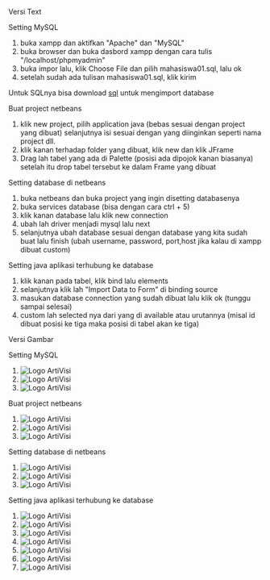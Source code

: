 Versi Text

Setting MySQL
1. buka xampp dan aktifkan "Apache" dan "MySQL"
2. buka browser dan buka dasbord xampp dengan cara tulis "/localhost/phpmyadmin"
3. buka impor lalu, klik Choose File dan pilih mahasiswa01.sql, lalu ok
4. setelah sudah ada tulisan mahasiswa01.sql, klik kirim

Untuk SQLnya bisa download 
[sql](https://github.com/MXSHOOT/tabel-java/blob/main/mahasiswa01.sql "sql")
untuk mengimport database

Buat project netbeans
1. klik new project, pilih application java (bebas sesuai dengan project yang dibuat) selanjutnya isi sesuai dengan yang diinginkan seperti nama project dll.
2. klik kanan terhadap folder yang dibuat, klik new dan klik JFrame
3. Drag lah tabel yang ada di Palette (posisi ada dipojok kanan biasanya) setelah itu drop tabel tersebut ke dalam Frame yang dibuat

Setting database di netbeans
1. buka netbeans dan buka project yang ingin disetting databasenya
2. buka services database (bisa dengan cara ctrl + 5)
3. klik kanan database lalu klik new connection
4. ubah lah driver menjadi mysql lalu next
5. selanjutnya ubah database sesuai dengan database yang kita sudah buat lalu finish
(ubah username, password, port,host jika kalau di xampp dibuat custom)

Setting java aplikasi terhubung ke database
1. klik kanan pada tabel, klik bind lalu elements
2. selanjutnya klik lah "Import Data to Form" di binding source
3. masukan database connection yang sudah dibuat lalu klik ok (tunggu sampai selesai)
4. custom lah selected nya dari yang di available atau urutannya (misal id dibuat posisi ke tiga maka posisi di tabel akan ke tiga)

Versi Gambar

Setting MySQL
1. ![Logo ArtiVisi](foto/newdb.PNG)
2. ![Logo ArtiVisi](foto/chose.png)
3. ![Logo ArtiVisi](foto/import.PNG)

Buat project netbeans
1. ![Logo ArtiVisi](foto/newp.PNG)
2. ![Logo ArtiVisi](foto/newjf.png)
3. ![Logo ArtiVisi](foto/newtbl.png)

Setting database di netbeans
1. ![Logo ArtiVisi](foto/newcon.png)
2. ![Logo ArtiVisi](foto/chosecon.PNG)
3. ![Logo ArtiVisi](foto/chosecondb.PNG)

Setting java aplikasi terhubung ke database
1. ![Logo ArtiVisi](foto/newbin.png)
2. ![Logo ArtiVisi](foto/bin.PNG)
3. ![Logo ArtiVisi](foto/newconbin.png)
4. ![Logo ArtiVisi](foto/done.PNG)
5. ![Logo ArtiVisi](foto/chosetab.PNG)
6. ![Logo ArtiVisi](foto/posisi.PNG)
7. ![Logo ArtiVisi](foto/hasil.PNG)

